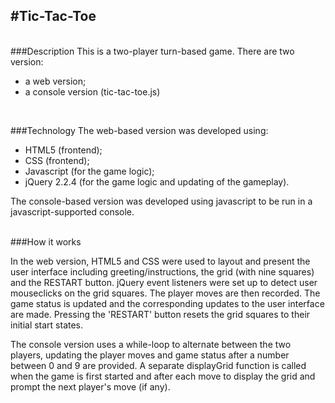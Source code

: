 #Tic-Tac-Toe
---
    
<br />
###Description
This is a two-player turn-based game. There are two version: 

- a web version;
- a console version (tic-tac-toe.js)

<br/>

###Technology
The web-based version was developed using:

- HTML5 (frontend);
- CSS (frontend);
- Javascript (for the game logic); 
- jQuery 2.2.4 (for the game logic and updating of the gameplay).


The console-based version was developed using javascript to be run in a javascript-supported console. 

<br/>
###How it works

In the web version, HTML5 and CSS were used to layout and present the user interface including greeting/instructions, the grid (with nine squares) and the RESTART button. jQuery event listeners were set up to detect user mouseclicks on the grid squares. The player moves are then recorded. The game status is updated and the corresponding updates to the user interface are made. Pressing the 'RESTART' button resets the grid squares to their initial start states.

The console version uses a while-loop to alternate between the two players, updating the player moves and game status after a number between 0 and 9 are provided. A separate displayGrid function is called when the game is first started and after each move to display the grid and prompt the next player's move (if any).

